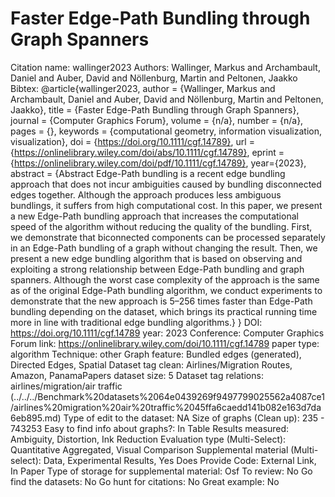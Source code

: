 # Faster Edge-Path Bundling through Graph Spanners

Citation name: wallinger2023
Authors: Wallinger, Markus and Archambault, Daniel and Auber, David and Nöllenburg, Martin and Peltonen, Jaakko
Bibtex: @article{wallinger2023,
author = {Wallinger, Markus and Archambault, Daniel and Auber, David and Nöllenburg, Martin and Peltonen, Jaakko},
title = {Faster Edge-Path Bundling through Graph Spanners},
journal = {Computer Graphics Forum},
volume = {n/a},
number = {n/a},
pages = {},
keywords = {computational geometry, information visualization, visualization},
doi = {https://doi.org/10.1111/cgf.14789},
url = {https://onlinelibrary.wiley.com/doi/abs/10.1111/cgf.14789},
eprint = {https://onlinelibrary.wiley.com/doi/pdf/10.1111/cgf.14789},
year={2023},
abstract = {Abstract Edge-Path bundling is a recent edge bundling approach that does not incur ambiguities caused by bundling disconnected edges together. Although the approach produces less ambiguous bundlings, it suffers from high computational cost. In this paper, we present a new Edge-Path bundling approach that increases the computational speed of the algorithm without reducing the quality of the bundling. First, we demonstrate that biconnected components can be processed separately in an Edge-Path bundling of a graph without changing the result. Then, we present a new edge bundling algorithm that is based on observing and exploiting a strong relationship between Edge-Path bundling and graph spanners. Although the worst case complexity of the approach is the same as of the original Edge-Path bundling algorithm, we conduct experiments to demonstrate that the new approach is 5–256 times faster than Edge-Path bundling depending on the dataset, which brings its practical running time more in line with traditional edge bundling algorithms.}
}
DOI: https://doi.org/10.1111/cgf.14789
year: 2023
Conference: Computer Graphics Forum
link: https://onlinelibrary.wiley.com/doi/10.1111/cgf.14789
paper type: algorithm
Technique: other
Graph feature: Bundled edges (generated), Directed Edges, Spatial
Dataset tag clean: Airlines/Migration Routes, Amazon, PanamaPapers
dataset size: 5
Dataset tag relations: airlines/migration/air traffic (../../../Benchmark%20datasets%2064e0439269f9497799025562a4087ce1/airlines%20migration%20air%20traffic%2045ffa6caedd141b082e163d7da6eb895.md)
Type of edit to the dataset: NA
Size of graphs (Clean up): 235 - 743253
Easy to find info about graphs?: In Table
Results measured: Ambiguity, Distortion, Ink Reduction
Evaluation type (Multi-Select): Quantitative Aggregated, Visual Comparison
Supplemental material (Multi-select): Data, Experimental Results, Yes
Does Provide Code: External Link, In Paper
Type of storage for supplemental material: Osf
To review: No
Go find the datasets: No
Go hunt for citations: No
Great example: No